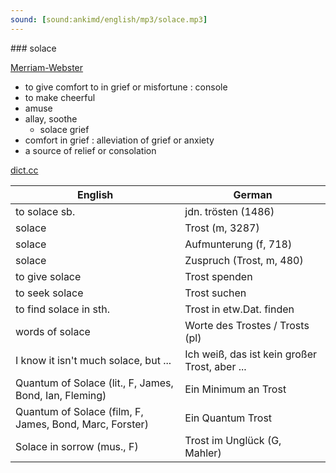 ```yaml
---
sound: [sound:ankimd/english/mp3/solace.mp3]
---
```


\### solace

[Merriam-Webster](https://www.merriam-webster.com/dictionary/solace)

- to give comfort to in grief or misfortune : console
- to make cheerful
- amuse
- allay, soothe
    - solace grief
- comfort in grief : alleviation of grief or anxiety
- a source of relief or consolation

[dict.cc](https://www.dict.cc/solace)

| English        | German       |
| -------------- | ------------ |
| to solace sb. | jdn. trösten (1486) |
| solace | Trost (m, 3287) |
| solace | Aufmunterung (f, 718) |
| solace | Zuspruch (Trost, m, 480) |
| to give solace | Trost spenden |
| to seek solace | Trost suchen |
| to find solace in sth. | Trost in etw.Dat. finden |
| words of solace | Worte des Trostes / Trosts (pl) |
| I know it isn't much solace, but ... | Ich weiß, das ist kein großer Trost, aber ... |
| Quantum of Solace (lit., F, James, Bond, Ian, Fleming) | Ein Minimum an Trost |
| Quantum of Solace (film, F, James, Bond, Marc, Forster) | Ein Quantum Trost |
| Solace in sorrow (mus., F) | Trost im Unglück (G, Mahler) |
